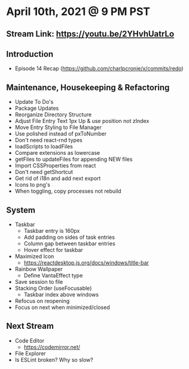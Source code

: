 # April 10th, 2021 @ 9 PM PST

## Stream Link: https://youtu.be/2YHvhUatrLo

## Introduction

- Episode 14 Recap (https://github.com/charlpcronje/x/commits/redo)

## Maintenance, Housekeeping & Refactoring

- Update To Do's
- Package Updates
- Reorganize Directory Structure
- Adjust File Entry Text 1px Up & use position not zIndex
- Move Entry Styling to File Manager
- Use polished instead of pxToNumber
- Don't need react-rnd types
- loadScripts to loadFiles
- Compare extensions as lowercase
- getFiles to updateFiles for appending NEW files
- Import CSSProperties from react
- Don't need getShortcut
- Get rid of i18n and add next export
- Icons to png's
- When toggling, copy processes not rebuild

## System

- Taskbar
  - Taskbar entry is 160px
  - Add padding on sides of task entries
  - Column gap between taskbar entries
  - Hover effect for taskbar
- Maximized Icon
  - https://reactdesktop.js.org/docs/windows/title-bar
- Rainbow Wallpaper
  - Define VantaEffect type
- Save session to file
- Stacking Order (useFocusable)
  - Taskbar index above windows
- Refocus on reopening
- Focus on next when minimized/closed

## Next Stream

- Code Editor
  - https://codemirror.net/
- File Explorer
- Is ESLint broken? Why so slow?
